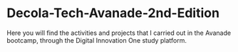 # Decola-Tech-Avanade-2nd-Edition
Here you will find the activities and projects that I carried out in the Avanade bootcamp, through the Digital Innovation One study platform.
